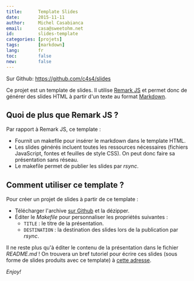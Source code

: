 ```yaml
---
title:      Template Slides
date:       2015-11-11
author:     Michel Casabianca
email:      casa@sweetohm.net
id:         slides-template
categories: [projets]
tags:       [markdown]
lang:       fr
toc:        false
new:        false
---
```


Sur Github: <https://github.com/c4s4/slides>

Ce projet est un template de slides. Il utilise [Remark JS](http://remarkjs.com/) et permet donc de générer des slides HTML à partir d'un texte au format [Markdown](https://fr.m.wikipedia.org/wiki/Markdown).

<!--more-->

Quoi de plus que Remark JS ?
----------------------------

Par rapport à Remark JS, ce template :

- Fournit un makefile pour insérer le markdown dans le template HTML.
- Les slides générés incluent toutes les ressources nécessaires (fichiers JavaScript, fontes et feuilles de style CSS). On peut donc faire sa présentation sans réseau.
- Le makefile permet de publier les slides par *rsync*.

Comment utiliser ce template ?
------------------------------

Pour créer un projet de slides à partir de ce template :

- Télécharger l'archive [sur Github](https://github.com/c4s4/slides/releases) et la dézipper.
- Éditer le *Makefile* pour personnaliser les propriétés suivantes :
  - `TITLE` : le titre de la présentation.
  - `DESTINATION` : la destination des slides lors de la publication par *rsync*.

Il ne reste plus qu'à éditer le contenu de la présentation dans le fichier *README.md* ! On trouvera un bref tutoriel pour écrire ces slides (sous forme de slides produits avec ce template) à [cette adresse](http://sweetohm.net/slides/slides/).

*Enjoy!*